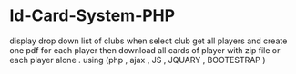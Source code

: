 # Id-Card-System-PHP
display drop down list of clubs when select club get all players and create one pdf for each player then download all cards of player with zip file or each player alone . using (php , ajax , JS , JQUARY , BOOTESTRAP )
